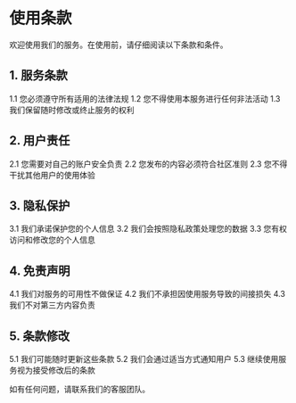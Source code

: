 # 使用条款

欢迎使用我们的服务。在使用前，请仔细阅读以下条款和条件。

## 1. 服务条款
1.1 您必须遵守所有适用的法律法规
1.2 您不得使用本服务进行任何非法活动
1.3 我们保留随时修改或终止服务的权利

## 2. 用户责任
2.1 您需要对自己的账户安全负责
2.2 您发布的内容必须符合社区准则
2.3 您不得干扰其他用户的使用体验

## 3. 隐私保护
3.1 我们承诺保护您的个人信息
3.2 我们会按照隐私政策处理您的数据
3.3 您有权访问和修改您的个人信息

## 4. 免责声明
4.1 我们对服务的可用性不做保证
4.2 我们不承担因使用服务导致的间接损失
4.3 我们不对第三方内容负责

## 5. 条款修改
5.1 我们可能随时更新这些条款
5.2 我们会通过适当方式通知用户
5.3 继续使用服务视为接受修改后的条款

如有任何问题，请联系我们的客服团队。
